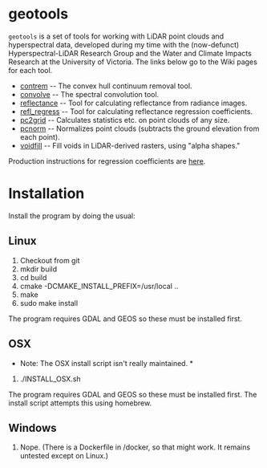 # geotools

`geotools` is a set of tools for working with LiDAR point clouds and hyperspectral data, developed during my time with the (now-defunct) Hyperspectral-LiDAR Research Group and the Water and Climate Impacts Research at the University of Victoria. The links below go to the Wiki pages for each tool.

* [contrem](https://github.com/rskelly/geotools/wiki/contrem) -- The convex hull continuum removal tool.
* [convolve](https://github.com/rskelly/geotools/wiki/convolve) -- The spectral convolution tool.
* [reflectance](https://github.com/rskelly/geotools/wiki/reflectance) -- Tool for calculating reflectance from radiance images.
* [refl_regress](https://github.com/rskelly/geotools/wiki/refl_regress) -- Tool for calculating reflectance regression coefficients. 
* [pc2grid](https://github.com/rskelly/geotools/wiki/pc2grid) -- Calculates statistics etc. on point clouds of any size.
* [pcnorm](https://github.com/rskelly/geotools/wiki/pcnorm) -- Normalizes point clouds (subtracts the ground elevation from each point).
* [voidfill](https://github.com/rskelly/contrem/wiki/voidfill) -- Fill voids in LiDAR-derived rasters, using "alpha shapes."

Production instructions for regression coefficients are [here](https://github.com/rskelly/geotools/wiki/Reflectance-Coefficients).

# Installation

Install the program by doing the usual:

## Linux
1) Checkout from git
2) mkdir build
3) cd build
4) cmake -DCMAKE_INSTALL_PREFIX=/usr/local ..
5) make
6) sudo make install

The program requires GDAL and GEOS so these must be installed first.

## OSX

* Note: The OSX install script isn't really maintained. *

1) ./INSTALL_OSX.sh

The program requires GDAL and GEOS so these must be installed first. The install script attempts this
using homebrew.

## Windows
1) Nope. (There is a Dockerfile in /docker, so that might work. It remains untested except on Linux.)
